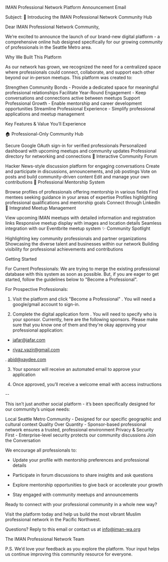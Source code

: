 IMAN Professional Network Platform Announcement Email

Subject: 🚀 Introducing the IMAN Professional Network Community Hub

Dear IMAN Professional Network Community,

We’re excited to announce the launch of our brand-new digital platform - a comprehensive online hub designed specifically for our growing community of professionals in the Seattle Metro area.

Why We Built This Platform

As our network has grown, we recognized the need for a centralized space where professionals could connect, collaborate, and support each other beyond our in-person meetups. This platform was created to:

Strengthen Community Bonds - Provide a dedicated space for meaningful professional relationships
Facilitate Year-Round Engagement - Keep conversations and connections active between meetups
Support Professional Growth - Enable mentorship and career development opportunities
Streamline Professional Experience - Simplify professional applications and meetup management


Key Features & Value You’ll Experience

🏠 Professional-Only Community Hub

Secure Google OAuth sign-in for verified professionals
Personalized dashboard with upcoming meetups and community updates
Professional directory for networking and connections
💬 Interactive Community Forum

Hacker News-style discussion platform for engaging conversations
Create and participate in discussions, announcements, and job postings
Vote on posts and build community-driven content
Edit and manage your own contributions
🤝 Professional Mentorship System

Browse profiles of professionals offering mentorship in various fields
Find mentees seeking guidance in your areas of expertise
Profiles highlighting professional qualifications and mentorship goals
Connect through LinkedIn
📅 Integrated Meetup Management

View upcoming IMAN meetups with detailed information and registration links
Responsive meetup display with images and location details
Seamless integration with our Eventbrite meetup system
✨ Community Spotlight

Highlighting key community professionals and partner organizations
Showcasing the diverse talent and businesses within our network
Building visibility for professional achievements and contributions

Getting Started

For Current Professionals: We are trying to merge the existing professional database with this system as soon as possible. But, if you are eager to get started, follow the guidelines below to "Become a Professional".

For Prospective Professionals: 

1. Visit the platform and click "Become a Professional" . You will need a google/gmail account to sign-in.

2. Complete the digital application form . You will need to specify who is your sponsor. Currently, here are the following sponsors. Please make sure that you know one of them and they're okay approving your professional application:

- jafar@jafar.com

- riyaz.vazir@gmail.com

. abid@xaydee.com

3. Your sponsor will receive an automated email to approve your application 

4. Once approved, you’ll receive a welcome email with access instructions



--

This isn’t just another social platform - it’s been specifically designed for our community’s unique needs:

Local Seattle Metro Community - Designed for our specific geographic and cultural context
Quality Over Quantity - Sponsor-based professional network ensures a trusted, professional environment
Privacy & Security First - Enterprise-level security protects our community discussions
Join the Conversation

We encourage all professionals to: 

- Update your profile with mentorship preferences and professional details 

- Participate in forum discussions to share insights and ask questions 

- Explore mentorship opportunities to give back or accelerate your growth 

- Stay engaged with community meetups and announcements



Ready to connect with your professional community in a whole new way?

Visit the platform today and help us build the most vibrant Muslim professional network in the Pacific Northwest.

Questions? Reply to this email or contact us at info@iman-wa.org


The IMAN Professional Network Team

P.S. We’d love your feedback as you explore the platform. Your input helps us continue improving this community resource for everyone.
